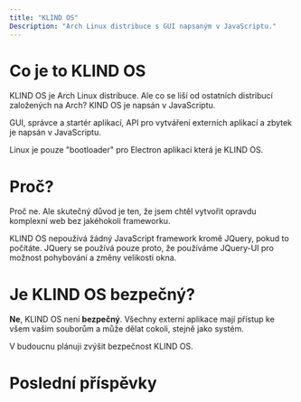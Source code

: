 ```yaml
---
title: "KLIND OS"
Description: "Arch Linux distribuce s GUI napsaným v JavaScriptu."
---
```


# Co je to KLIND OS

KLIND OS je Arch Linux distribuce. Ale co se liší od ostatních distribucí založených na Arch?
KIND OS je napsán v JavaScriptu.

GUI, správce a startér aplikací, API pro vytváření externích aplikací a zbytek je napsán v JavaScriptu.

Linux je pouze "bootloader" pro Electron aplikaci která je KLIND OS.

# Proč?

Proč ne. Ale skutečný důvod je ten, že jsem chtěl vytvořit opravdu komplexní web bez jakéhokoli frameworku.

KLIND OS nepoužívá žádný JavaScript framework kromě JQuery, pokud to počítáte.
JQuery se používá pouze proto, že používáme JQuery-UI pro možnost pohybování a změny velikosti okna.

# Je KLIND OS bezpečný?

**Ne**, KLIND OS není **bezpečný**. Všechny externí aplikace mají přístup ke všem vašim souborům
a může dělat cokoli, stejně jako systém.

V budoucnu plánuji zvýšit bezpečnost KLIND OS.

# Poslední příspěvky
